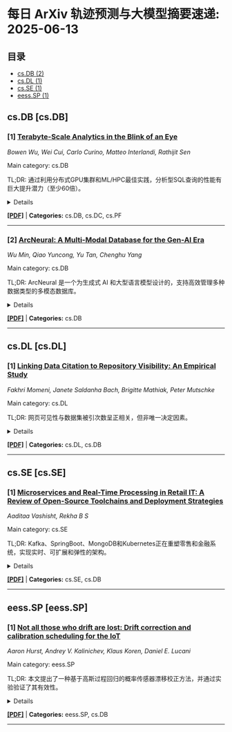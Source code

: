 # 每日 ArXiv 轨迹预测与大模型摘要速递: 2025-06-13

## 目录

- [cs.DB (2)](#cs-db)
- [cs.DL (1)](#cs-dl)
- [cs.SE (1)](#cs-se)
- [eess.SP (1)](#eess-sp)

## cs.DB [cs.DB]
### [1] [Terabyte-Scale Analytics in the Blink of an Eye](https://arxiv.org/abs/2506.09226)
*Bowen Wu, Wei Cui, Carlo Curino, Matteo Interlandi, Rathijit Sen*

Main category: cs.DB

TL;DR: 通过利用分布式GPU集群和ML/HPC最佳实践，分析型SQL查询的性能有巨大提升潜力（至少60倍）。


<details>
  <summary>Details</summary>
Motivation: The scaling laws and popularity of AI models have led to the deployment of powerful GPU clusters. This paper explores the potential of using these clusters for scaling analytical SQL queries.

Method: A prototype system was built, maximizing performance by leveraging ML/HPC best practices, such as group communication primitives for cross-device data movements.

Result: The prototype system can run all 22 queries of TPC-H at a 1TB scale factor before you can blink twice.

Conclusion: The study demonstrates the potential for significant performance gains (at least 60x) in analytical SQL queries by leveraging distributed GPU clusters and ML/HPC best practices.

Abstract: 在过去的二十年中，数据库社区投入了大量的研究，以利用廉价的机器集群进行分布式数据分析。我们认为，我们正处于一个范式转变的开端。人工智能模型的扩展规律和普及导致了商业数据中心中功能强大的GPU集群的部署。与仅使用CPU的解决方案相比，这些集群在单节点计算、内存带宽和节点间互连性能方面都有显著提高。在本文中，我们研究了在分布式GPU集群上扩展分析型SQL查询的问题，目标是确定可能的性能提升上限。为此，我们构建了一个原型，旨在通过利用ML/HPC的最佳实践（例如用于跨设备数据移动的组通信原语）来最大化性能。这使我们能够进行全面的性能实验，从而使我们的社区意识到至少60倍的巨大性能提升机会。为了使这些收益更易于理解，我们的系统可以在眨眼两次之前运行所有22个TPC-H查询（1TB规模）。

</details>

[**[PDF]**](https://arxiv.org/pdf/2506.09226) | **Categories:** cs.DB, cs.DC, cs.PF

---

### [2] [ArcNeural: A Multi-Modal Database for the Gen-AI Era](https://arxiv.org/abs/2506.09467)
*Wu Min, Qiao Yuncong, Yu Tan, Chenghu Yang*

Main category: cs.DB

TL;DR: ArcNeural 是一个为生成式 AI 和大型语言模型设计的，支持高效管理多种数据类型的多模态数据库。


<details>
  <summary>Details</summary>
Motivation: 现有系统难以有效管理和处理生成式人工智能和大型语言模型所需的多样化数据类型（如图、向量和文档）。

Method: ArcNeural 采用存储计算分离的架构，集成了图技术、高级向量索引和事务处理，以支持实时分析和 AI 驱动的应用。

Result: 实验评估表明，与现有最先进的系统相比，ArcNeural 具有卓越的性能和可扩展性。

Conclusion: ArcNeural 通过统一的存储层和优化的数据处理技术，为企业级人工智能应用提供了一个通用的多模态数据管理解决方案。

Abstract: ArcNeural 引入了一个新型多模态数据库，专为生成式人工智能和大型语言模型的需求量身定制，能够有效管理图、向量和文档等多样化数据类型。其存储计算分离的架构集成了图技术、高级向量索引和事务处理，以支持实时分析和 AI 驱动的应用。主要特性包括统一的存储层、MemEngine 中的自适应边缘集合以及事务和分析处理的无缝集成。实验评估表明，与现有最先进的系统相比，ArcNeural 具有卓越的性能和可扩展性。该系统桥接了结构化和非结构化数据管理，为企业级人工智能应用提供了一个通用的解决方案。ArcNeural 的设计解决了多模态数据处理的挑战，为 Gen AI 时代智能的、数据驱动的解决方案提供了一个强大的框架。

</details>

[**[PDF]**](https://arxiv.org/pdf/2506.09467) | **Categories:** cs.DB

---


## cs.DL [cs.DL]
### [1] [Linking Data Citation to Repository Visibility: An Empirical Study](https://arxiv.org/abs/2506.09530)
*Fakhri Momeni, Janete Saldanha Bach, Brigitte Mathiak, Peter Mutschke*

Main category: cs.DL

TL;DR: 网页可见性与数据集被引次数呈正相关，但非唯一决定因素。


<details>
  <summary>Details</summary>
Motivation: 数据集的可视性和可访问性在推动科学知识进步方面起着至关重要的作用，同时，数据引用对于维护学术诚信、确认贡献、验证研究成果和促进科学可重复性至关重要。本研究旨在调查存储库的可见性是否会影响数据引用率。

Method: 使用OpenAlex数据和存储库影响指标（包括Sistrix的可见性指数、存储库的h指数以及平均和中位数引用等引用指标）分析社会科学和经济学中的数据集，以探索它们之间的关系。

Result: 研究结果表明，托管在可见性更高的Web域上的数据集往往会收到更多的引用，Web域可见性与数据集引用次数之间存在正相关关系，特别是对于至少被引用一次的数据集。但是，在分析域级别的引用指标（例如h指数、平均值和中位数引用）时，相关性不一致且较弱。

Conclusion: 网页域名的可见性与数据集的被引次数呈正相关，但并非影响数据集引用影响力的唯一因素，数据集质量、研究趋势和学科规范等因素也起着重要作用。

Abstract: 在当今数据驱动的研究环境中，数据集的可见性和可访问性在推动科学知识进步方面起着至关重要的作用。同时，数据引用对于维护学术诚信、确认贡献、验证研究成果和促进科学可重复性至关重要。作为关键的连接，它将学术出版物与推动科学进步的数据集联系起来。本研究调查了存储库的可见性是否会影响数据引用率。我们假设，通过搜索引擎指标衡量的具有更高可见性的存储库与数据集引用次数的增加相关。使用OpenAlex数据和存储库影响指标（包括Sistrix的可见性指数、存储库的h指数以及平均和中位数引用等引用指标），我们分析社会科学和经济学中的数据集，以探索它们之间的关系。我们的研究结果表明，托管在可见性更高的Web域上的数据集往往会收到更多的引用，Web域可见性与数据集引用次数之间存在正相关关系，特别是对于至少被引用一次的数据集。但是，在分析域级别的引用指标（例如h指数、平均值和中位数引用）时，相关性不一致且较弱。虽然可见性更高的域倾向于托管具有更大引用影响的数据集，但数据集之间的引用分布差异很大。这些结果表明，虽然可见性在增加引用次数方面起着一定的作用，但它不是影响数据集引用影响力的唯一因素。其他因素，如数据集质量、研究趋势和学科规范，也对引用模式有重要影响。

</details>

[**[PDF]**](https://arxiv.org/pdf/2506.09530) | **Categories:** cs.DL, cs.DB

---


## cs.SE [cs.SE]
### [1] [Microservices and Real-Time Processing in Retail IT: A Review of Open-Source Toolchains and Deployment Strategies](https://arxiv.org/abs/2506.09938)
*Aaditaa Vashisht, Rekha B S*

Main category: cs.SE

TL;DR: Kafka、SpringBoot、MongoDB和Kubernetes正在重塑零售和金融系统，实现实时、可扩展和弹性的架构。


<details>
  <summary>Details</summary>
Motivation: 零售业越来越依赖实时、可扩展和弹性的系统来管理金融交易、分析客户行为和简化订单处理。

Method: 系统地回顾了近年来的学术出版物、技术白皮书和行业报告，综合了关键主题和实施策略。

Result: Kafka和Spring Boot等技术有助于构建低延迟、事件驱动的应用程序，支持实时分析和欺诈检测；MongoDB在Kubernetes上部署时，可确保库存和交易系统中的容错能力和高可用性；Kubernetes在自动化部署和扩展微服务方面发挥着关键作用。

Conclusion: 基于Kafka、SpringBoot、MongoDB和Kubernetes的事件驱动和微服务架构正在改变零售和金融系统。

Abstract: 随着数字化转型的快速发展，零售业越来越依赖实时、可扩展和弹性的系统来管理金融交易、分析客户行为和简化订单处理。本文献综述探讨了现代事件驱动和基于微服务的架构，特别是那些利用Apache Kafka、Spring Boot、MongoDB和Kubernetes的架构，如何改变零售和金融系统。通过系统地回顾近年来的学术出版物、技术白皮书和行业报告，本研究综合了关键主题和实施策略。分析表明，Kafka和Spring Boot等技术有助于构建低延迟、事件驱动的应用程序，支持实时分析和欺诈检测，而MongoDB在Kubernetes上部署时，可确保库存和交易系统中的容错能力和高可用性。Kubernetes本身在自动化部署和扩展微服务方面发挥着关键作用。这些发现为旨在设计可扩展基础设施的行业从业者提供了宝贵的见解，并为混合部署模型中的研究机会提供了参考，并为教育工作者提供了将现代系统架构集成到专业和技术沟通培训中的基础。

</details>

[**[PDF]**](https://arxiv.org/pdf/2506.09938) | **Categories:** cs.SE, cs.DB

---


## eess.SP [eess.SP]
### [1] [Not all those who drift are lost: Drift correction and calibration scheduling for the IoT](https://arxiv.org/abs/2506.09186)
*Aaron Hurst, Andrey V. Kalinichev, Klaus Koren, Daniel E. Lucani*

Main category: eess.SP

TL;DR: 本文提出了一种基于高斯过程回归的概率传感器漂移校正方法，并通过实验验证了其有效性。


<details>
  <summary>Details</summary>
Motivation: 传感器漂移会严重限制数据质量，而传统的漂移校正方法通常需要大量的ground truth数据，并且不考虑测量或预测的不确定性。

Method: 提出了一种基于高斯过程回归的概率传感器漂移校正方法，并在此基础上提出了一种新的不确定性驱动的校准计划优化方法。

Result: 在溶解氧传感器上的测试结果表明，该方法可降低高达90%的均方误差，平均降低超过20%。新的不确定性驱动的校准计划优化方法可进一步降低高达15.7%的均方误差。

Conclusion: 该论文提出了一种基于高斯过程回归的概率传感器漂移校正方法，并在溶解氧传感器上进行了测试，结果表明该方法可降低高达90%的均方误差，平均降低超过20%。此外，还提出了一种新的不确定性驱动的校准计划优化方法，可进一步降低高达15.7%的均方误差。

Abstract: 传感器是连接数字系统和物理世界的关键数据来源。然而，随着传感器老化，其测量值和输出值之间的关系会发生变化，这就是所谓的传感器漂移。传感器漂移是一个严峻的挑战，加上重新校准的机会有限，会严重限制数据的长期质量。以往的漂移校正方法通常需要大量的ground truth数据，并且不考虑测量或预测的不确定性。在本文中，我们提出了一种概率传感器漂移校正方法，该方法采用基本方法，使用高斯过程回归对传感器响应进行建模。通过溶解氧传感器进行测试，我们的方法可降低高达90%的均方误差，平均降低超过20%。我们还提出了一种新的不确定性驱动的校准计划优化方法，该方法建立在漂移校正的基础上，并进一步降低高达15.7%的均方误差。

</details>

[**[PDF]**](https://arxiv.org/pdf/2506.09186) | **Categories:** eess.SP, cs.DB

---
